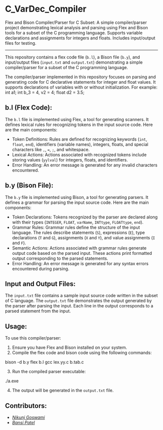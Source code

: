 # C_VarDec_Compiler
Flex and Bison Compiler/Parser for C Subset: A simple compiler/parser project demonstrating lexical analysis and parsing using Flex and Bison tools for a subset of the C programming language. Supports variable declarations and assignments for integers and floats. Includes input/output files for testing. 



-------------------
This repository contains a flex code file (`b.l`), a Bison file (`b.y`), and input/output files (`input.txt` and `output.txt`) demonstrating a simple compiler/parser for a subset of the C programming language.

The compiler/parser implemented in this repository focuses on parsing and generating code for C declarative statements for integer and float values. It supports declarations of variables with or without initialization.
For example:
int a1;
int b_3 = 4, v2 = 4;
float d2 = 3.5;


b.l (Flex Code):
-----------------
The `b.l` file is implemented using Flex, a tool for generating scanners. It defines lexical rules for recognizing tokens in the input source code. Here are the main components:
- Token Definitions: Rules are defined for recognizing keywords (`int`, `float`, `end`), identifiers (variable names), integers, floats, and special characters like `,`, `=`, `;`, and whitespace.
- Lexical Actions: Actions associated with recognized tokens include storing values (`yylval`) for integers, floats, and identifiers.
- Error Handling: An error message is generated for any invalid characters encountered.


b.y (Bison File):
-------------------
The `b.y` file is implemented using Bison, a tool for generating parsers. It defines a grammar for parsing the input source code. Here are the main components:
- Token Declarations: Tokens recognized by the parser are declared along with their types (`INTEGER`, `FLOAT`, `varName`, `INTtype`, `FLOATtype`, `end`).
- Grammar Rules: Grammar rules define the structure of the input language. The rules describe statements (`S`), expressions (`E`), type declarations (`T` and `G`), assignments (`X` and `Y`), and value assignments (`I` and `F`).
- Semantic Actions: Actions associated with grammar rules generate output code based on the parsed input. These actions print formatted output corresponding to the parsed statements.
- Error Handling: An error message is generated for any syntax errors encountered during parsing.


Input and Output Files:
-------------------------
The `input.txt` file contains a sample input source code written in the subset of C language. The `output.txt` file demonstrates the output generated by the parser after parsing the input. Each line in the output corresponds to a parsed statement from the input.


Usage:
--------
To use this compiler/parser:
1. Ensure you have Flex and Bison installed on your system.
2. Compile the flex code and bison code using the following commands:

bison -d b.y
flex b.l
gcc lex.yy.c b.tab.c

3. Run the compiled parser executable:

./a.exe

4. The output will be generated in the `output.txt` file.


Contributors:
---------------
- <a href="https://github.com/Nikunj-Goswami4">*Nikunj Goswami*</a>
- <a href="https://github.com/Bansi5513">*Bansi Patel*</a>
